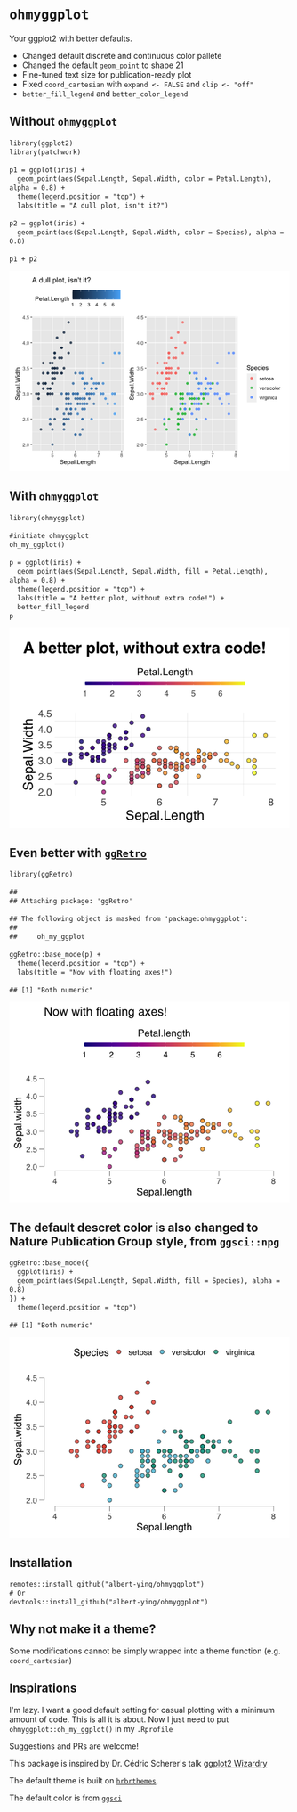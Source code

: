 `ohmyggplot`
===

Your ggplot2 with better defaults.

- Changed default discrete and continuous color pallete
- Changed the default `geom_point` to shape 21
- Fine-tuned text size for publication-ready plot
- Fixed `coord_cartesian` with `expand <- FALSE` and `clip <- "off"`
- `better_fill_legend` and `better_color_legend`

Without `ohmyggplot`
--------

```
library(ggplot2)
library(patchwork)

p1 = ggplot(iris) +
  geom_point(aes(Sepal.Length, Sepal.Width, color = Petal.Length), alpha = 0.8) +
  theme(legend.position = "top") +
  labs(title = "A dull plot, isn't it?")

p2 = ggplot(iris) +
  geom_point(aes(Sepal.Length, Sepal.Width, color = Species), alpha = 0.8)

p1 + p2
```

![](README_files/figure-markdown_strict/unnamed-chunk-1-1.png)

With `ohmyggplot`
-----

```
library(ohmyggplot)

#initiate ohmyggplot
oh_my_ggplot()

p = ggplot(iris) +
  geom_point(aes(Sepal.Length, Sepal.Width, fill = Petal.Length), alpha = 0.8) +
  theme(legend.position = "top") +
  labs(title = "A better plot, without extra code!") +
  better_fill_legend
p
```

![](README_files/figure-markdown_strict/unnamed-chunk-2-1.png)

Even better with [`ggRetro`](https://github.com/albert-ying/ggRetro)
-----------------

```
library(ggRetro)

## 
## Attaching package: 'ggRetro'

## The following object is masked from 'package:ohmyggplot':
## 
##     oh_my_ggplot

ggRetro::base_mode(p) +
  theme(legend.position = "top") +
  labs(title = "Now with floating axes!")

## [1] "Both numeric"
```

![](README_files/figure-markdown_strict/unnamed-chunk-3-1.png)

The default descret color is also changed to Nature Publication Group style, from `ggsci::npg`
----------------------------------------------------------------------------------

```
ggRetro::base_mode({
  ggplot(iris) +
  geom_point(aes(Sepal.Length, Sepal.Width, fill = Species), alpha = 0.8)
}) +
  theme(legend.position = "top")

## [1] "Both numeric"
```

![](README_files/figure-markdown_strict/unnamed-chunk-4-1.png)

Installation
------------

```
remotes::install_github("albert-ying/ohmyggplot")
# Or
devtools::install_github("albert-ying/ohmyggplot")
```

Why not make it a theme?
------------------------

Some modifications cannot be simply wrapped into a theme function (e.g. `coord_cartesian`)

Inspirations
------------

I'm lazy. I want a good default setting for casual plotting with a minimum amount of code. This is all it is about. Now I just need to put `ohmyggplot::oh_my_ggplot()` in my `.Rprofile`

Suggestions and PRs are welcome!

This package is inspired by Dr. Cédric Scherer's talk [ggplot2
Wizardry](https://www.youtube.com/watch?v=5KHvEXYtnOo&ab_channel=UseROslo)

The default theme is built on [`hrbrthemes`](https://github.com/hrbrmstr/hrbrthemes).

The default color is from [`ggsci`](https://nanx.me/ggsci/)
